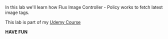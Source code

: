 

In this lab we'll learn how Flux Image Controller - Policy works to fetch latest image tags.

This lab is part of my [Udemy Course](https://www.udemy.com/user/siddharth-barahalikar/)

**HAVE FUN**

